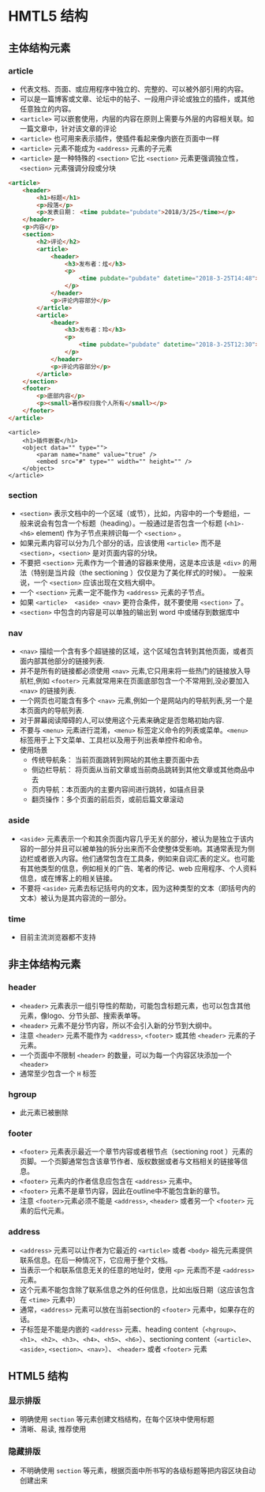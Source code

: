 # HMTL5 结构

## 主体结构元素

### article

+ 代表文档、页面、或应用程序中独立的、完整的、可以被外部引用的内容。
+ 可以是一篇博客或文章、论坛中的帖子、一段用户评论或独立的插件，或其他任意独立的内容。
+ `<article>` 可以嵌套使用，内层的内容在原则上需要与外层的内容相关联。如一篇文章中，针对该文章的评论
+ `<article>` 也可用来表示插件，使插件看起来像内嵌在页面中一样
+ `<article>` 元素不能成为 `<address>` 元素的子元素
+ `<article>` 是一种特殊的 `<section>` 它比 `<section>` 元素更强调独立性，`<section>` 元素强调分段或分块

``` html
<article>
    <header>
        <h1>标题</h1>
        <p>段落</p>
        <p>发表日期： <time pubdate="pubdate">2018/3/25</time></p>
    </header>
    <p>内容</p>
    <section>
        <h2>评论</h2>
        <article>
            <header>
                <h3>发布者：炫</h3>
                <p>
                    <time pubdate="pubdate" datetime="2018-3-25T14:48">1小时前</time>
                </p>
            </header>
            <p>评论内容部分</p>
        </article>
        <article>
            <header>
                <h3>发布者：玲</h3>
                <p>
                    <time pubdate="pubdate" datetime="2018-3-25T12:30">3小时前</time>
                </p>
            </header>
            <p>评论内容部分</p>
        </article>
    </section>
    <footer>
        <p>底部内容</p>
        <p><small>著作权归我个人所有</small></p>
    </footer>
</article>
```

``` hmtl
<article>
    <h1>插件嵌套</h1>
    <object data="" type="">
        <param name="name" value="true" />
        <embed src="#" type="" width="" height="" />
    </object>
</article>
```

### section

+ `<section>` 表示文档中的一个区域（或节），比如，内容中的一个专题组，一般来说会有包含一个标题（heading）。一般通过是否包含一个标题 (`<h1>-<h6>` element) 作为子节点来辨识每一个 `<section>` 。
+ 如果元素内容可以分为几个部分的话，应该使用 `<article>` 而不是 `<section>`，`<section>` 是对页面内容的分块。
+ 不要把 `<section>` 元素作为一个普通的容器来使用，这是本应该是 `<div>` 的用法（特别是当片段（the sectioning ）仅仅是为了美化样式的时候）。 一般来说，一个 `<section>` 应该出现在文档大纲中。
+ 一个 `<section>` 元素一定不能作为 `<address>` 元素的子节点。
+ 如果 `<article>  <aside> <nav>` 更符合条件，就不要使用 `<section>` 了。
+ `<section>` 中包含的内容是可以单独的输出到 word 中或储存到数据库中

### nav

+ `<nav>` 描绘一个含有多个超链接的区域，这个区域包含转到其他页面，或者页面内部其他部分的链接列表.
+ 并不是所有的链接都必须使用 `<nav>` 元素,它只用来将一些热门的链接放入导航栏,例如 `<footer>` 元素就常用来在页面底部包含一个不常用到,没必要加入`<nav>` 的链接列表.
+ 一个网页也可能含有多个 `<nav>` 元素,例如一个是网站内的导航列表,另一个是本页面内的导航列表.
+ 对于屏幕阅读障碍的人,可以使用这个元素来确定是否忽略初始内容.
+ 不要与 `<menu>` 元素进行混淆，`<menu>` 标签定义命令的列表或菜单。`<menu>` 标签用于上下文菜单、工具栏以及用于列出表单控件和命令。
+ 使用场景
  + 传统导航条： 当前页面跳转到网站的其他主要页面中去
  + 侧边栏导航： 将页面从当前文章或当前商品跳转到其他文章或其他商品中去
  + 页内导航：本页面内的主要内容间进行跳转，如锚点目录
  + 翻页操作：多个页面的前后页，或前后篇文章滚动

### aside

+ `<aside>` 元素表示一个和其余页面内容几乎无关的部分，被认为是独立于该内容的一部分并且可以被单独的拆分出来而不会使整体受影响。其通常表现为侧边栏或者嵌入内容。他们通常包含在工具条，例如来自词汇表的定义。也可能有其他类型的信息，例如相关的广告、笔者的传记、web 应用程序、个人资料信息，或在博客上的相关链接。
+ 不要将 `<aside>` 元素去标记括号内的文本，因为这种类型的文本（即括号内的文本）被认为是其内容流的一部分。

### time

+ 目前主流浏览器都不支持

## 非主体结构元素

### header

+ `<header>` 元素表示一组引导性的帮助，可能包含标题元素，也可以包含其他元素，像logo、分节头部、搜索表单等。
+ `<header>` 元素不是分节内容，所以不会引入新的分节到大纲中。
+ 注意 `<header>` 元素不能作为 `<address>`, `<footer>` 或其他 `<header>` 元素的子元素。
+ 一个页面中不限制 `<header>` 的数量，可以为每一个内容区块添加一个 `<header>`
+ 通常至少包含一个 `H` 标签

### hgroup

+ 此元素已被删除

### footer

+ `<footer>` 元素表示最近一个章节内容或者根节点（sectioning root ）元素的页脚。一个页脚通常包含该章节作者、版权数据或者与文档相关的链接等信息。
+ `<footer>` 元素内的作者信息应包含在 `<address>` 元素中。
+ `<footer>` 元素不是章节内容，因此在outline中不能包含新的章节。
+ 注意 `<footer>`元素必须不能是 `<address>`, `<header>` 或者另一个 `<footer>` 元素的后代元素。

### address

+ `<address>` 元素可以让作者为它最近的 `<article>` 或者 `<body>` 祖先元素提供联系信息。在后一种情况下，它应用于整个文档。
+ 当表示一个和联系信息无关的任意的地址时，使用 `<p>` 元素而不是 `<address>` 元素。
+ 这个元素不能包含除了联系信息之外的任何信息，比如出版日期（这应该包含在 `<time>` 元素中）
+ 通常，`<address>` 元素可以放在当前section的 `<footer>` 元素中，如果存在的话。
+ 子标签是不能是内嵌的 `<address>` 元素、heading content（`<hgroup>`、`<h1>`、`<h2>`、`<h3>`、`<h4>`、`<h5>`、`<h6>`）、sectioning content（`<article>`、`<aside>`, `<section>`、`<nav>`）、 `<header>` 或者 `<footer>` 元素

## HTML5 结构

### 显示排版

+ 明确使用 `section` 等元素创建文档结构，在每个区块中使用标题
+ 清晰、易读, 推荐使用

### 隐藏排版

+ 不明确使用 `section` 等元素，根据页面中所书写的各级标题等把内容区块自动创建出来